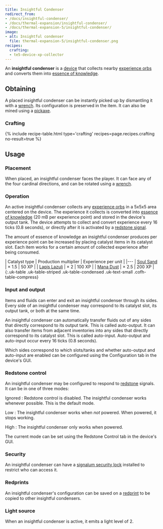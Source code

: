 ```yaml
---
title: Insightful Condenser
redirect_from:
- /docs/insightful-condenser/
- /docs/thermal-expansion/insightful-condenser/
- /docs/thermal-expansion-5/insightful-condenser/
image:
- alt: Insightful condenser
  file: thermal-expansion-5/insightful-condenser.png
recipes:
  crafting:
  - te5-device-xp-collector
---
```


An **insightful condenser** is a [device](/docs/1.12/thermal-expansion-5/devices/) that collects nearby
[experience orbs](https://minecraft.gamepedia.com/Experience) and converts them
into [essence of knowledge](/docs/1.12/thermal-foundation-2/essence-of-knowledge/).


Obtaining
---------

A placed insightful condenser can be instantly picked up by dismantling it with
a [wrench](/docs/1.12/wrenches/). Its configuration is preserved in the item. It can
also be mined using a [pickaxe](https://minecraft.gamepedia.com/Pickaxe).

### Crafting
{% include recipe-table.html type='crafting' recipes=page.recipes.crafting no-result=true %}


Usage
-----

### Placement
When placed, an insightful condenser faces the player. It can face any of the
four cardinal directions, and can be rotated using a [wrench](/docs/1.12/wrenches/).

### Operation
An active insightful condenser collects any [experience
orbs](https://minecraft.gamepedia.com/Experience) in a 5x5x5 area centered on
the device. The experience it collects is converted into [essence of
knowledge](/docs/1.12/thermal-foundation-2/essence-of-knowledge/) (20 mB per experience
point) and stored in the device's output tank. The device attempts to collect
and convert experience every 16 ticks (0.8 seconds), or directly after it is
activated by a [redstone signal](#redstone-control).

The amount of essence of knowledge an insightful condenser produces per
experience point can be increased by placing catalyst items in its catalyst
slot. Each item works for a certain amount of collected experience after being
consumed.

| Catalyst type | Production multiplier | Experience per unit |
|---
| [Soul Sand](https://minecraft.gamepedia.com/Soul_Sand) | × 1.5 | 50 XP |
| [Lapis Lazuli](https://minecraft.gamepedia.com/Lapis_Lazuli) | × 2 | 100 XP |
| [Mana Dust](/docs/1.12/thermal-foundation-2/mana-dust/) | × 2.5 | 200 XP |
{:.uk-table .uk-table-striped .uk-table-condensed .uk-text-small .cofh-table-compress}

### Input and output
Items and fluids can enter and exit an insightful condenser through its sides.
Every side of an insightful condenser may correspond to its catalyst slot, its
output tank, or both at the same time.

An insightful condenser can automatically transfer fluids out of any sides that
directly correspond to its output tank. This is called auto-output. It can also
transfer items from adjacent inventories into any sides that directly correspond
to its catalyst slot. This is called auto-input. Auto-output and auto-input
occur every 16 ticks (0.8 seconds).

Which sides correspond to which slots/tanks and whether auto-output and
auto-input are enabled can be configured using the Configuration tab in the
device's GUI.

### Redstone control
An insightful condenser may be configured to respond to
[redstone](https://minecraft.gamepedia.com/Redstone) signals. It can be in one
of three modes:

Ignored
: Redstone control is disabled. The insightful condenser works whenever
possible. This is the default mode.

Low
: The insightful condenser works when *not* powered. When powered, it stops
working.

High
: The insightful condenser only works when powered.

The current mode can be set using the Redstone Control tab in the device's GUI.

### Security
An insightful condenser can have a [signalum security
lock](/docs/1.12/thermal-foundation-2/signalum-security-lock/) installed to restrict who can access it.

### Redprints
An insightful condenser's configuration can be saved on a
[redprint](/docs/1.12/thermal-foundation-2/redprint/) to be copied to other insightful condensers.

### Light source
When an insightful condenser is active, it emits a light level of 2.
